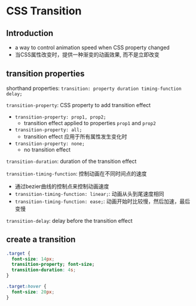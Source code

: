 # CSS Transition

## Introduction

- a way to control animation speed when CSS property changed
- 当CSS属性改变时，提供一种渐变的动画效果, 而不是立即改变

## transition properties

shorthand properties: `transition: property duration timing-function delay;`

`transition-property`: CSS property to add transition effect

- `transition-property: prop1, prop2;`
  - transition effect applied to properties `prop1` and `prop2`
- `transition-property: all;`
  - transition effect 应用于所有属性发生变化时
- `transition-property: none;`
  - no transition effect

`transition-duration`: duration of the transition effect

`transition-timing-function`: 控制动画在不同时间点的速度

- 通过bezier曲线的控制点来控制动画速度
- `transition-timing-function: linear;`: 动画从头到尾速度相同
- `transition-timing-function: ease;`: 动画开始时比较慢，然后加速，最后变慢

`transition-delay`: delay before the transition effect

## create a transition

```css
.target {
  font-size: 14px;
  transition-property; font-size;
  transition-duration: 4s;
}

.target:hover {
  font-size: 20px;
}
```
